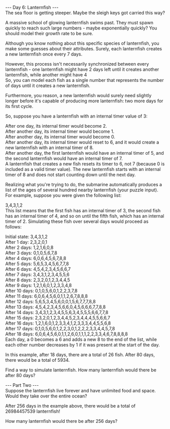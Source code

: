 --- Day 6: Lanternfish ---<br>
The sea floor is getting steeper. Maybe the sleigh keys got carried this way?

A massive school of glowing lanternfish swims past. They must spawn quickly to reach such large numbers - maybe exponentially quickly? You should model their growth rate to be sure.

Although you know nothing about this specific species of lanternfish, you make some guesses about their attributes. Surely, each lanternfish creates a new lanternfish once every 7 days.

However, this process isn't necessarily synchronized between every lanternfish - one lanternfish might have 2 days left until it creates another lanternfish, while another might have 4
<br>So, you can model each fish as a single number that represents the number of days until it creates a new lanternfish.

Furthermore, you reason, a new lanternfish would surely need slightly longer before it's capable of producing more lanternfish: two more days for its first cycle.

So, suppose you have a lanternfish with an internal timer value of 3:

After one day, its internal timer would become 2.<br>
After another day, its internal timer would become 1.<br>
After another day, its internal timer would become 0.<br>
After another day, its internal timer would reset to 6, and it would create a new lanternfish with an internal timer of 8.<br>
After another day, the first lanternfish would have an internal timer of 5, and the second lanternfish would have an internal timer of 7.<br>
A lanternfish that creates a new fish resets its timer to 6, not 7 (because 0 is included as a valid timer value). The new lanternfish starts with an internal timer of 8 and does not start counting down until the next day.

Realizing what you're trying to do, the submarine automatically produces a list of the ages of several hundred nearby lanternfish (your puzzle input). For example, suppose you were given the following list:

3,4,3,1,2<br>
This list means that the first fish has an internal timer of 3, the second fish has an internal timer of 4, and so on until the fifth fish, which has an internal timer of 2. Simulating these fish over several days would proceed as follows:

Initial state: 3,4,3,1,2<br>
After  1 day:  2,3,2,0,1<br>
After  2 days: 1,2,1,6,0,8<br>
After  3 days: 0,1,0,5,6,7,8<br>
After  4 days: 6,0,6,4,5,6,7,8,8<br>
After  5 days: 5,6,5,3,4,5,6,7,7,8<br>
After  6 days: 4,5,4,2,3,4,5,6,6,7<br>
After  7 days: 3,4,3,1,2,3,4,5,5,6<br>
After  8 days: 2,3,2,0,1,2,3,4,4,5<br>
After  9 days: 1,2,1,6,0,1,2,3,3,4,8<br>
After 10 days: 0,1,0,5,6,0,1,2,2,3,7,8<br>
After 11 days: 6,0,6,4,5,6,0,1,1,2,6,7,8,8,8<br>
After 12 days: 5,6,5,3,4,5,6,0,0,1,5,6,7,7,7,8,8<br>
After 13 days: 4,5,4,2,3,4,5,6,6,0,4,5,6,6,6,7,7,8,8<br>
After 14 days: 3,4,3,1,2,3,4,5,5,6,3,4,5,5,5,6,6,7,7,8<br>
After 15 days: 2,3,2,0,1,2,3,4,4,5,2,3,4,4,4,5,5,6,6,7<br>
After 16 days: 1,2,1,6,0,1,2,3,3,4,1,2,3,3,3,4,4,5,5,6,8<br>
After 17 days: 0,1,0,5,6,0,1,2,2,3,0,1,2,2,2,3,3,4,4,5,7,8<br>
After 18 days: 6,0,6,4,5,6,0,1,1,2,6,0,1,1,1,2,2,3,3,4,6,7,8,8,8,8<br>
Each day, a 0 becomes a 6 and adds a new 8 to the end of the list, while each other number decreases by 1 if it was present at the start of the day.

In this example, after 18 days, there are a total of 26 fish. After 80 days, there would be a total of 5934.

Find a way to simulate lanternfish. How many lanternfish would there be after 80 days?

--- Part Two ---<br>
Suppose the lanternfish live forever and have unlimited food and space. Would they take over the entire ocean?

After 256 days in the example above, there would be a total of 26984457539 lanternfish!

How many lanternfish would there be after 256 days?